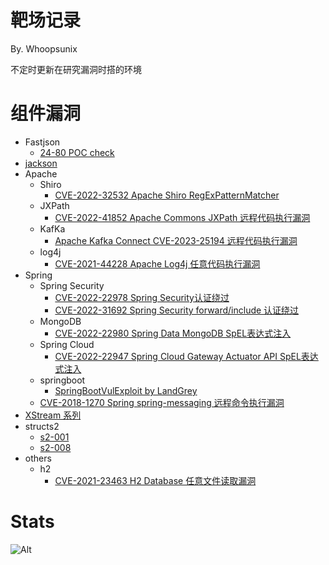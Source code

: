 # 靶场记录

By. Whoopsunix

不定时更新在研究漏洞时搭的环境

# 组件漏洞

+ Fastjson
    + [24-80 POC check](components/fastjsonDemo)
+ [jackson](components/jacksonDemo)
+ Apache
    + Shiro
        + [CVE-2022-32532 Apache Shiro RegExPatternMatcher](components/Apache/shiroDemo/CVE_2022_32532)
    + JXPath
        + [CVE-2022-41852 Apache Commons JXPath 远程代码执行漏洞](components/Apache/jxpathDemo)
    + KafKa
        + [Apache Kafka Connect CVE-2023-25194 远程代码执行漏洞](components/Apache/KafKaDemo)
    + log4j
        + [CVE-2021-44228 Apache Log4j 任意代码执行漏洞](components/Apache/log4j/CVE-2021-44228)
+ Spring
    + Spring Security
        + [CVE-2022-22978 Spring Security认证绕过](components/SpringDemo/springSecurityDemo/CVE-2022-22978)
        + [CVE-2022-31692 Spring Security forward/include 认证绕过](components/SpringDemo/springSecurityDemo/CVE-2022-31692])
    + MongoDB
        + [CVE-2022-22980 Spring Data MongoDB SpEL表达式注入](components/SpringDemo/springDataDemo/CVE-2022-22980)
    + Spring Cloud
        + [CVE-2022-22947 Spring Cloud Gateway Actuator API SpEL表达式注入](components/SpringDemo/SpringCloudDemo/CVE_2022_22947)
    + springboot
        + [SpringBootVulExploit by LandGrey](https://github.com/LandGrey/SpringBootVulExploit)
    + [CVE-2018-1270 Spring spring-messaging 远程命令执行漏洞](components/SpringDemo/SpringMessagingDemo)
+ [XStream 系列](components/XStreamDemo)
+ structs2
    + [s2-001](components/structs2Demo/s2-001)
    + [s2-008](components/structs2Demo/s2-008)
+ others
    + h2
        + [CVE-2021-23463 H2 Database 任意文件读取漏洞](components/others/h2database/CVE-2021-23463)

# Stats

![Alt](https://repobeats.axiom.co/api/embed/b08ab16cbdbcc2cfff679651c882b6c1b7d96928.svg "Repobeats analytics image")